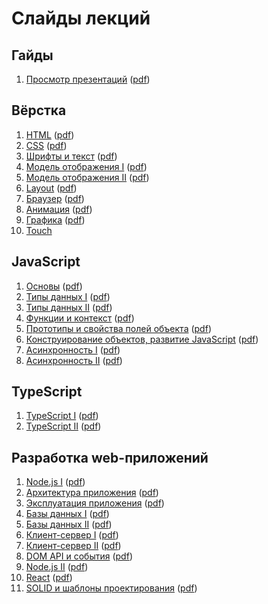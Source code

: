 # Слайды лекций

## Гайды

1. [Просмотр презентаций](https://urfu-2018.github.io/slides/guides/00-presentations/) ([pdf](https://urfu-2018.github.io/slides/guides/00-presentations/index.pdf))

## Вёрстка

1. [HTML](https://urfu-2018.github.io/slides/markup/01-html/) ([pdf](https://urfu-2018.github.io/slides/markup/01-html/index.pdf))
1. [CSS](https://urfu-2018.github.io/slides/markup/02-css/) ([pdf](https://urfu-2018.github.io/slides/markup/02-css/index.pdf))
1. [Шрифты и текст](https://urfu-2018.github.io/slides/markup/03-fonts-and-text/) ([pdf](https://urfu-2018.github.io/slides/markup/03-fonts-and-text/index.pdf))
1. [Модель отображения I](https://urfu-2018.github.io/slides/markup/04-mo-1/) ([pdf](https://urfu-2018.github.io/slides/markup/04-mo-1/index.pdf))
1. [Модель отображения II](https://urfu-2018.github.io/slides/markup/05-mo-2/) ([pdf](https://urfu-2018.github.io/slides/markup/05-mo-2/index.pdf))
1. [Layout](https://urfu-2018.github.io/slides/markup/06-layout/) ([pdf](https://urfu-2018.github.io/slides/markup/06-layout/index.pdf))
1. [Браузер](https://urfu-2018.github.io/slides/markup/07-browser/) ([pdf](https://urfu-2018.github.io/slides/markup/07-browser/index.pdf))
1. [Анимация](https://urfu-2018.github.io/slides/markup/08-animation/) ([pdf](https://urfu-2018.github.io/slides/markup/08-animation/index.pdf))
1. [Графика](https://urfu-2018.github.io/slides/markup/09-graphic/) ([pdf](https://urfu-2018.github.io/slides/markup/09-graphic/index.pdf))
1. [Touch](https://urfu-2018.github.io/slides/markup/10-touch/)

## JavaScript

1. [Основы](https://urfu-2018.github.io/slides/javascript/01-basic/) ([pdf](https://urfu-2018.github.io/slides/javascript/01-basic/index.pdf))
1. [Типы данных I](https://urfu-2018.github.io/slides/javascript/02-types/) ([pdf](https://urfu-2018.github.io/slides/javascript/02-types/index.pdf))
1. [Типы данных II](https://urfu-2018.github.io/slides/javascript/03-types/) ([pdf](https://urfu-2018.github.io/slides/javascript/03-types/index.pdf))
1. [Функции и контекст](https://urfu-2018.github.io/slides/javascript/04-functions/) ([pdf](https://urfu-2018.github.io/slides/javascript/04-functions/index.pdf))
1. [Прототипы и свойства полей объекта](https://urfu-2018.github.io/slides/javascript/05-prototypes/) ([pdf](https://urfu-2018.github.io/slides/javascript/05-prototypes/index.pdf))
1. [Конструирование объектов, развитие JavaScript](https://urfu-2018.github.io/slides/javascript/06-classes/) ([pdf](https://urfu-2018.github.io/slides/javascript/06-classes/index.pdf))
1. [Асинхронность I](https://urfu-2018.github.io/slides/javascript/07-async/) ([pdf](https://urfu-2018.github.io/slides/javascript/07-async/index.pdf))
1. [Асинхронность II](https://urfu-2018.github.io/slides/javascript/08-async-2/) ([pdf](https://urfu-2018.github.io/slides/javascript/08-async-2/index.pdf))

## TypeScript

1. [TypeScript I](https://urfu-2018.github.io/slides/javascript/09-typescript-1/) ([pdf](https://urfu-2018.github.io/slides/javascript/09-typescript-1/index.pdf))
1. [TypeScript II](https://urfu-2018.github.io/slides/javascript/10-typescript-2/) ([pdf](https://urfu-2018.github.io/slides/javascript/10-typescript-2/index.pdf))

## Разработка web-приложений

1. [Node.js I](https://urfu-2018.github.io/slides/webdev/01-nodejs/) ([pdf](https://urfu-2018.github.io/slides/webdev/01-nodejs/index.pdf))
2. [Архитектура приложения](https://urfu-2018.github.io/slides/webdev/02-express/) ([pdf](https://urfu-2018.github.io/slides/webdev/02-express/index.pdf))
3. [Эксплуатация приложения](https://urfu-2018.github.io/slides/webdev/03-operating/) ([pdf](https://urfu-2018.github.io/slides/webdev/03-operating/index.pdf))
4. [Базы данных I](https://urfu-2018.github.io/slides/webdev/04-databases/) ([pdf](https://urfu-2018.github.io/slides/webdev/04-databases/index.pdf))
5. [Базы данных II](https://urfu-2018.github.io/slides/webdev/05-databases/) ([pdf](https://urfu-2018.github.io/slides/webdev/05-databases/index.pdf))
6. [Клиент-сервер I](https://urfu-2018.github.io/slides/webdev/06-client-server/) ([pdf](https://urfu-2018.github.io/slides/webdev/06-client-server/index.pdf))
7. [Клиент-сервер II](https://urfu-2018.github.io/slides/webdev/07-client-server-2/) ([pdf](https://urfu-2018.github.io/slides/webdev/07-client-server-2/index.pdf))
8. [DOM API и события](https://urfu-2018.github.io/slides/webdev/08-dom-api/) ([pdf](https://urfu-2018.github.io/slides/webdev/08-dom-api/index.pdf))
9. [Node.js II](https://urfu-2018.github.io/slides/webdev/09-nodejs-2/) ([pdf](https://urfu-2018.github.io/slides/webdev/09-nodejs-2/index.pdf))
10. [React](https://urfu-2018.github.io/slides/webdev/10-react-1/) ([pdf](https://urfu-2018.github.io/slides/webdev/10-react-1/index.pdf))
11. [SOLID и шаблоны проектирования](https://urfu-2018.github.io/slides/webdev/11-patterns/) ([pdf](https://urfu-2018.github.io/slides/webdev/11-patterns/index.pdf))
